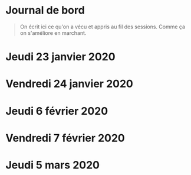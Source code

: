 # Journal de bord

> On écrit ici ce qu'on a vécu et appris au fil des sessions. Comme ça on s'améliore en marchant.

# Jeudi 23 janvier 2020

# Vendredi 24 janvier 2020

# Jeudi 6 février 2020

# Vendredi 7 février 2020

# Jeudi 5 mars 2020
